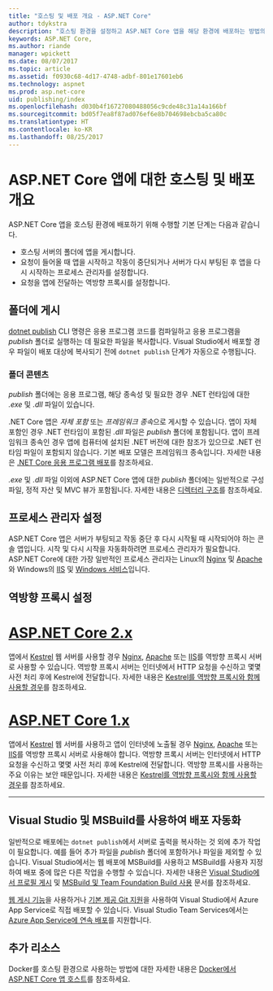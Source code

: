 ```yaml
---
title: "호스팅 및 배포 개요 - ASP.NET Core"
author: tdykstra
description: "호스팅 환경을 설정하고 ASP.NET Core 앱을 해당 환경에 배포하는 방법의 개요입니다."
keywords: ASP.NET Core,
ms.author: riande
manager: wpickett
ms.date: 08/07/2017
ms.topic: article
ms.assetid: f0930c68-4d17-4748-adbf-801e17601eb6
ms.technology: aspnet
ms.prod: asp.net-core
uid: publishing/index
ms.openlocfilehash: d030b4f16727080488056c9cde48c31a14a166bf
ms.sourcegitcommit: bd05f7ea8f87ad076ef6e8b704698ebcba5ca80c
ms.translationtype: HT
ms.contentlocale: ko-KR
ms.lasthandoff: 08/25/2017
---
```

# <a name="hosting-and-deployment-overview-for-aspnet-core-apps"></a>ASP.NET Core 앱에 대한 호스팅 및 배포 개요

ASP.NET Core 앱을 호스팅 환경에 배포하기 위해 수행할 기본 단계는 다음과 같습니다.

* 호스팅 서버의 폴더에 앱을 게시합니다.
* 요청이 들어올 때 앱을 시작하고 작동이 중단되거나 서버가 다시 부팅된 후 앱을 다시 시작하는 프로세스 관리자를 설정합니다.
* 요청을 앱에 전달하는 역방향 프록시를 설정합니다.

## <a name="publish-to-a-folder"></a>폴더에 게시 

[dotnet publish](https://docs.microsoft.com/dotnet/articles/core/tools/dotnet-publish) CLI 명령은 응용 프로그램 코드를 컴파일하고 응용 프로그램을 *publish* 폴더로 실행하는 데 필요한 파일을 복사합니다. Visual Studio에서 배포할 경우 파일이 배포 대상에 복사되기 전에 `dotnet publish` 단계가 자동으로 수행됩니다.

### <a name="folder-contents"></a>폴더 콘텐츠

*publish* 폴더에는 응용 프로그램, 해당 종속성 및 필요한 경우 .NET 런타임에 대한 *.exe* 및 *.dll* 파일이 있습니다.

.NET Core 앱은 *자체 포함* 또는 *프레임워크 종속*으로 게시할 수 있습니다. 앱이 자체 포함인 경우 .NET 런타임이 포함된 *.dll* 파일은 *publish* 폴더에 포함됩니다.  앱이 프레임워크 종속인 경우 앱에 컴퓨터에 설치된 .NET 버전에 대한 참조가 있으므로 .NET 런타임 파일이 포함되지 않습니다. 기본 배포 모델은 프레임워크 종속입니다. 자세한 내용은 [.NET Core 응용 프로그램 배포](https://docs.microsoft.com/dotnet/articles/core/deploying/index)를 참조하세요.

*.exe* 및 *.dll* 파일 이외에 ASP.NET Core 앱에 대한 *publish* 폴더에는 일반적으로 구성 파일, 정적 자산 및 MVC 뷰가 포함됩니다.  자세한 내용은 [디렉터리 구조](xref:hosting/directory-structure)를 참조하세요.

## <a name="set-up-a-process-manager"></a>프로세스 관리자 설정

ASP.NET Core 앱은 서버가 부팅되고 작동 중단 후 다시 시작될 때 시작되어야 하는 콘솔 앱입니다. 시작 및 다시 시작을 자동화하려면 프로세스 관리자가 필요합니다. ASP.NET Core에 대한 가장 일반적인 프로세스 관리자는 Linux의 [Nginx](xref:publishing/linuxproduction) 및 [Apache](xref:publishing/apache-proxy)와 Windows의 [IIS](xref:publishing/iis) 및 [Windows 서비스](xref:hosting/windows-service)입니다.

## <a name="set-up-a-reverse-proxy"></a>역방향 프록시 설정

# <a name="aspnet-core-2xtabaspnetcore2x"></a>[ASP.NET Core 2.x](#tab/aspnetcore2x)

앱에서 [Kestrel](xref:fundamentals/servers/kestrel) 웹 서버를 사용할 경우 [Nginx](xref:publishing/linuxproduction), [Apache](xref:publishing/apache-proxy) 또는 [IIS](xref:publishing/iis)를 역방향 프록시 서버로 사용할 수 있습니다. 역방향 프록시 서버는 인터넷에서 HTTP 요청을 수신하고 몇몇 사전 처리 후에 Kestrel에 전달합니다. 자세한 내용은 [Kestrel를 역방향 프록시와 함께 사용할 경우](xref:fundamentals/servers/kestrel?tabs=aspnetcore2x#when-to-use-kestrel-with-a-reverse-proxy)를 참조하세요.

# <a name="aspnet-core-1xtabaspnetcore1x"></a>[ASP.NET Core 1.x](#tab/aspnetcore1x)

앱에서 [Kestrel](xref:fundamentals/servers/kestrel) 웹 서버를 사용하고 앱이 인터넷에 노출될 경우 [Nginx](xref:publishing/linuxproduction), [Apache](xref:publishing/apache-proxy) 또는 [IIS](xref:publishing/iis)를 역방향 프록시 서버로 사용해야 합니다. 역방향 프록시 서버는 인터넷에서 HTTP 요청을 수신하고 몇몇 사전 처리 후에 Kestrel에 전달합니다. 역방향 프록시를 사용하는 주요 이유는 보안 때문입니다. 자세한 내용은 [Kestrel를 역방향 프록시와 함께 사용할 경우](xref:fundamentals/servers/kestrel?tabs=aspnetcore1x#when-to-use-kestrel-with-a-reverse-proxy)를 참조하세요.

---

## <a name="using-visual-studio-and-msbuild-to-automate-deployment"></a>Visual Studio 및 MSBuild를 사용하여 배포 자동화

일반적으로 배포에는 `dotnet publish`에서 서버로 출력을 복사하는 것 외에 추가 작업이 필요합니다. 예를 들어 추가 파일을 *publish* 폴더에 포함하거나 파일을 제외할 수 있습니다. Visual Studio에서는 웹 배포에 MSBuild를 사용하고 MSBuild를 사용자 지정하여 배포 중에 많은 다른 작업을 수행할 수 있습니다. 자세한 내용은 [Visual Studio에서 프로필 게시](xref:publishing/web-publishing-vs) 및 [MSBuild 및 Team Foundation Build 사용](http://msbuildbook.com/) 문서를 참조하세요.

[웹 게시 기능](xref:tutorials/publish-to-azure-webapp-using-vs)을 사용하거나 [기본 제공 Git 지원](xref:publishing/azure-continuous-deployment)을 사용하여 Visual Studio에서 Azure App Service로 직접 배포할 수 있습니다. Visual Studio Team Services에서는 [Azure App Service에 연속 배포](https://www.visualstudio.com/en-us/docs/build/aspnet/core/quick-to-azure)를 지원합니다.

## <a name="additional-resources"></a>추가 리소스

Docker를 호스팅 환경으로 사용하는 방법에 대한 자세한 내용은 [Docker에서 ASP.NET Core 앱 호스트](xref:publishing/docker)를 참조하세요.
